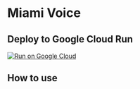 # Miami Voice

## Deploy to Google Cloud Run

[![Run on Google Cloud](https://deploy.cloud.run/button.svg)](https://deploy.cloud.run)

## How to use
